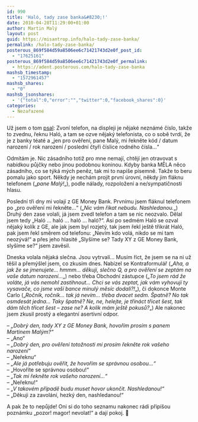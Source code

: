```yaml
---
id: 990
title: 'Haló, tady zase banka&#8230;!'
date: 2010-04-28T11:29:00+01:00
author: Martin Malý
layout: post
guid: https://misantrop.info/halo-tady-zase-banka/
permalink: /halo-tady-zase-banka/
posterous_869f584d59a8506ee6c71421743d2e0f_post_id:
  - "17625161"
posterous_869f584d59a8506ee6c71421743d2e0f_permalink:
  - https://adent.posterous.com/halo-tady-zase-banka
mashsb_timestamp:
  - "1572961457"
mashsb_shares:
  - "0"
mashsb_jsonshares:
  - '{"total":0,"error":"","twitter":0,"facebook_shares":0}'
categories:
  - Nezařazené
---
```

Už jsem o tom [psal](https://misantrop.info/tady-banka): Zvoní telefon, na displeji je nějaké neznámé číslo, takže to zvednu, řeknu Haló, a tam se ozve nějaký telefonista, co o sobě tvrdí, že je z banky téaté a &#8222;jen pro ověření, pane Malý, mi řekněte kód / datum narození / rok narození / poslední čtyři číslice rodného čísla&#8230;&#8220;

Odmítám je. Nic zásadního totiž pro mne nemají, chtějí jen otravovat s nabídkou půjčky nebo jinou podobnou koninou. Kdyby banka MĚLA něco zásadního, co se týká mých peněz, tak mi to napíše písemně. Takže to beru pomalu jako sport. Někdy je nechám projít první úrovní, někdy jim fláknu telefonem (&#8222;_pane Malý!_&#8222;), podle nálady, rozpoložení a ne/sympatičnosti hlasu.

Poslední tři dny mi volají z GE Money Bank. Prvnímu jsem fláknul telefonem po &#8222;pro ověření mi řekněte&#8230;&#8220; (&#8222;_Nic vám říkat nebudu. Nashledanou._&#8222;) Druhý den zase volali, já jsem zvedl telefon a tam se nic neozvalo. Dělal jsem tedy &#8222;Haló &#8230; haló &#8230; haló &#8230; haló?&#8220;. Asi po sedmém Haló se ozval nějaký kolík z GE, ale jak jsem byl rozjetý, tak jsem řekl ještě třikrát Haló, pak jsem řekl směrem od telefonu: &#8222;Nevím kdo volá, nikdo se mi tam neozývá!&#8220; a přes jeho hlasité &#8222;Slyšíme se? Tady XY z GE Money Bank, slyšíme se?&#8220; jsem zavěsil.

Dneska volala nějaká slečna. Jsou vytrvalí&#8230; Musím říct, že jsem se na ni už těšil a přemýšlel jsem, co zkusím dnes. Nabízel se Kontraformulář (&#8222;_Aha, a jak že se jmenujete&#8230; hmmm&#8230; děkuji, slečno Q, a pro ověření se zeptám na vaše datum narození&#8230;_&#8222;) nebo třeba Obchodní zástupce (&#8222;_To jsem rád že voláte, já vás nemohl zastihnout&#8230; Chci se vás zeptat, jak vám vyhovují ty vysavače, co jsme vaší bance minulý měsíc dodali?!_&#8222;), či dokonce Monte Carlo (&#8222;_Ročník, ročník&#8230; tak já nevím&#8230; třeba dvacet sedm. Špatně? No tak osmdesát jedna&#8230; Taky špatně? Ne, ne, helejte, je třináct třicet šest, tak dám těch třicet šest &#8211; zase ne? A kolik mám ještě pokusů?_&#8222;) Ale nakonec jsem zkusil prostý a elegantní asertivní odpor.

_&#8211; &#8222;Dobrý den, tady XY z GE Money Bank, hovořím prosím s panem Martinem Malým?&#8220;_  
&#8211; &#8222;Ano&#8220;  
_&#8211; &#8222;Dobrý den, pro ověření totožnosti mi prosím řekněte rok vašeho narození&#8220;_  
&#8211; &#8222;Neřeknu&#8220;  
_&#8211; &#8222;Ale já potřebuju ověřit, že hovořím se správnou osobou&#8230;&#8220;_  
&#8211; &#8222;Hovoříte se správnou osobou!&#8220;  
_&#8211; &#8222;Tak mi řekněte rok vašeho narození&#8230;&#8220;_  
&#8211; &#8222;Neřeknu!&#8220;  
_&#8211; &#8222;V takovém případě budu muset hovor ukončit. Nashledanou!&#8220;_  
&#8211; &#8222;Děkuji za zavolání, hezký den, nashledanou!&#8220;

A pak že to nepůjde! Oni si do toho seznamu nakonec rádi připíšou poznámku &#8222;pozor! magor! nevolat!&#8220; a dají pokoj. 🙂